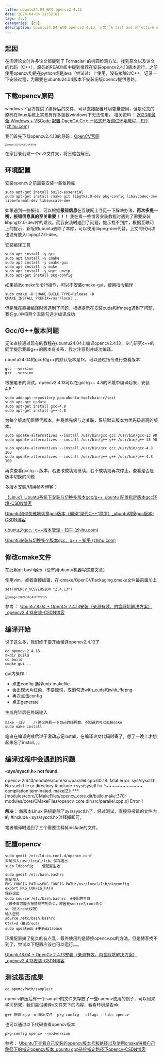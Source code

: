 ```yaml
---
title: ubuntu24.04 安装 opencv2.4.13
date: 2024-04-04 11:59:01
tags: [cv]
categories: [cv]
description: ubuntu24.04 安装 opencv2.4.13, 论文 “A fast and effective ellipse detector for embedded vision applications” 复现使用的环境。
---
```


##  起因

在阅读论文时许多论文都提到了 Fornaciari 的椭圆检测方法。找到原文以及论文的代码（C++），原码的README中提到推荐在安装opencv2.4.13版本运行，之前使用opencv均是在python或是java（尝试过）上使用，没有接触过C++，记录一下安装过程，为需要在ubuntu24.04版本下安装旧版opencv提供思路。

<!-- more -->

## 下载opencv原码

windows下官方提供了编译后的文件，可以直接配置环境变量使用，但是论文的原码在linux系统上实现有许多函数windows下无法使用。   相关资料： [2023年最全 Windows + VSCode 配置 OpenCV C++ 一站式开发调试环境教程 - 知乎 (zhihu.com)](https://zhuanlan.zhihu.com/p/599002329)

我们首先下载opencv2.4.13的原码：[OpenCV官网](https://opencv.org/releases/)

<img src="2024-04-04/image-20240404124418988.png" alt="image-20240404124418988" style="zoom:50%;" />

在家目录创建一个cv2文件夹，将压缩包解压。

## 环境配置

安装opencv之前需要安装一些依赖库

```
sudo apt-get install build-essential 
sudo apt-get install cmake git libgtk2.0-dev pkg-config libavcodec-dev libavformat-dev libswscale-dev
```

如果遇到一些报错，可以根据**报错信息**在互联网上寻觅一下解决办法，**再次多提一嘴，报错信息真的至关重要！！！** 我在看一些博客安装教程时遇到了需要安装 libpng12.0-dev库的建议，而我安装时遇到了问题，提示找不到库，根据互联网上的提示，新版的ubuntu去除了本库，可以使用libpng-dev代替。上文的代码块也没有放入libpng12.0-dev。

安装编译工具

```
sudo apt install -y g++
sudo apt install -y cmake
sudo apt install -y cmake-gui
sudo apt install -y make
sudo apt install -y wget unzip
sudo apt-get install pkg-config
```

如果熟悉cmake命令行操作，可以不安装cmake-gui，使用指令编译：

```
sudo cmake -D CMAKE_BUILD_TYPE=Release -D CMAKE_INSTALL_PREFIX=/usr/local ..
```

但是我在直接编译时候遇到了问题，根据提示在安装cuda和ffmpeg遇到了问题，我在gui中将两个去除勾选才编译成功



## Gcc/G++版本问题

无法直接通过现有的教程在ubuntu24.04上编译opencv2.4.13，专门研究c++的同学提示我跟g++的版本有关系，我才注意到并成功编译。

ubuntu24.04的gcc和g++的默认版本是13，可以通过指令进行查看版本

```
gcc --version
g++ --version
```

根据笔者的测试，opencv2.4.13可以在gcc/g++ 4.8的环境中编译起来，安装4.8：

```
sudo add-apt-repository ppa:ubuntu-toolchain-r/test  
sudo apt-get update  
sudo apt-get install gcc-4.8   
sudo apt-get install g++-4.8  
```

为每个版本配置替代版本，并将优先级与之关联，系统默认版本为优先级最高的版本。

```
sudo update-alternatives --install /usr/bin/gcc gcc /usr/bin/gcc-13 90
sudo update-alternatives --install /usr/bin/g++ g++ /usr/bin/g++-13 90

sudo update-alternatives --install /usr/bin/gcc gcc /usr/bin/gcc-4.8 100
sudo update-alternatives --install /usr/bin/g++ g++ /usr/bin/g++-4.8 100
```

再次查看gcc/g++版本，若更改成功则继续，若不成功则再次停止，查看是否是版本切换的问题

多版本安装/切换参考博客：

[【Linux】Ubuntu系统下安装与切换多版本gcc/g++_ubuntu 配置指定版本gcc环境-CSDN博客](https://blog.csdn.net/tangjiahao10/article/details/125501412)

[Ubuntu如何优雅地切换gcc版本（编译“现代C++”程序）_ubuntu切换gcc版本-CSDN博客](https://blog.csdn.net/L_Y_Fei/article/details/103405260)

[ubuntu之gcc、g++版本管理 - 知乎 (zhihu.com)](https://zhuanlan.zhihu.com/p/434686328)

[Ubuntu安装与切换多个版本gcc、g++ - 知乎 (zhihu.com)](https://zhuanlan.zhihu.com/p/555635813)



## 修改cmake文件

在此用git bash展示（没有用ubuntu机器写这篇文章）

使用vim，或者直接编辑，在 cmake/OpenCVPackaging.cmake文件最前面加上

```
set(OPENCV_VCSVERSION "2.4.13")
```

<img src="2024-04-04/image-20240404131719155.png" alt="image-20240404131719155" style="zoom:70%;" />

参考 ： [Ubuntu18.04 + OpenCv 2.4.13安装（亲测有效，内含踩坑解决方案）_opencv2.4.13安装-CSDN博客](https://blog.csdn.net/whstudio123/article/details/121732606)



## 编译开始

说了这么多，我们终于要开始编译opencv2.4.13了

```
cd opencv-2.4.13
mkdir build
cd build
cmake-gui ..
```

gui内操作：

- 点击config 选择unix makefile
- 会出现大片红色，不要惊慌，取消勾选with_cuda和with_ffepng
- 再次点击config
- 点击generate

生成完毕后在终端输入

```
make -j20    //建议先看一下自己的线程数，不知道的可以直接make
sudo make install 
```

笔者在编译完成后过于激动忘记install，在编译论文代码时寄了，想了一晚上才想起来忘了install。。。

## 编译过程中会遇到的问题

**<sys/sysctl.h> not found**

opencv-2.4.13/modules/core/src/parallel.cpp:60:18: fatal error: sys/sysctl.h: No such file or directory
         #include <sys/sysctl.h>
                  ^~~~~~~~~~~~~~
compilation terminated.
make[2]: *** [modules/core/CMakeFiles/opencv_core.dir/build.make:370: modules/core/CMakeFiles/opencv_core.dir/src/parallel.cpp.o] Error 1

**解决：** 新版本Linux 系统删除了sys/sysctl.h了，经过测试，直接将报错的文件内的 #include <sys/sysctl.h>注释掉即可，

笔者编译时遇到了三个需要注释掉include的文件。


## 配置opencv

```
sudo gedit /etc/ld.so.conf.d/opencv.conf
末尾加入/usr/local/lib，保存退出
sudo ldconfig    使配置生效

sudo gedit /etc/bash.bashrc 
末尾加入
PKG_CONFIG_PATH=$PKG_CONFIG_PATH:/usr/local/lib/pkgconfig
export PKG_CONFIG_PATH
保存退出
sudo source /etc/bash.bashrc  #使配置生效
（该步骤可能会报错找不到命令，原因是source为root命令
su（进入root权限）
输入密码
source /etc/bash.bashrc
Ctrl+d（推迟root）
sudo updatedb #更新database
```

环境配置搞了挺久的有点乱，最终使用的是替换opencv.pc的方法，但是博客找不到了，尝试以下配置应该也可以运行。。。

[Ubuntu18.04 + OpenCv 2.4.13安装（亲测有效，内含踩坑解决方案）_opencv2.4.13安装-CSDN博客](https://blog.csdn.net/whstudio123/article/details/121732606)



## 测试是否成果

```
cd opencvPath/sample/c
```

opencv解压后有一个sample的文件夹存放了一些opencv使用的例子，可以用来学习研究，我们尝试编译c文件夹下的内容，看看环境是否ok

```
g++ 原码.cpp -o 输出文件 `pkg-config --cflags --libs opencv`
```



也可以通过以下代码查看opencv版本

```
pkg-config opencv --modversion
```

参考： [Ubuntu下查看自己安装的opencv版本号和路径以及使用cmake链接自己路径下的指定opencv版本_ubuntu cpp链接指定路径下opencv-CSDN博客](https://blog.csdn.net/wangmj_hdu/article/details/111507782)
